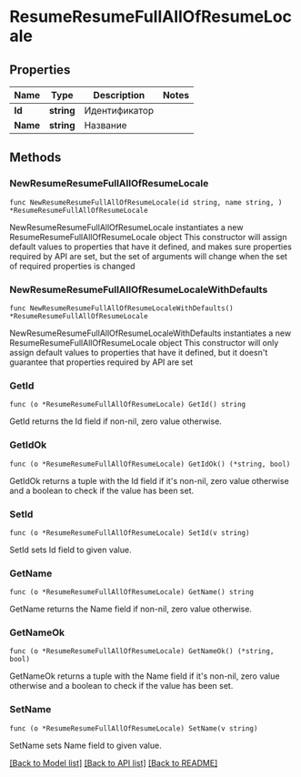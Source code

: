 # ResumeResumeFullAllOfResumeLocale

## Properties

Name | Type | Description | Notes
------------ | ------------- | ------------- | -------------
**Id** | **string** | Идентификатор | 
**Name** | **string** | Название | 

## Methods

### NewResumeResumeFullAllOfResumeLocale

`func NewResumeResumeFullAllOfResumeLocale(id string, name string, ) *ResumeResumeFullAllOfResumeLocale`

NewResumeResumeFullAllOfResumeLocale instantiates a new ResumeResumeFullAllOfResumeLocale object
This constructor will assign default values to properties that have it defined,
and makes sure properties required by API are set, but the set of arguments
will change when the set of required properties is changed

### NewResumeResumeFullAllOfResumeLocaleWithDefaults

`func NewResumeResumeFullAllOfResumeLocaleWithDefaults() *ResumeResumeFullAllOfResumeLocale`

NewResumeResumeFullAllOfResumeLocaleWithDefaults instantiates a new ResumeResumeFullAllOfResumeLocale object
This constructor will only assign default values to properties that have it defined,
but it doesn't guarantee that properties required by API are set

### GetId

`func (o *ResumeResumeFullAllOfResumeLocale) GetId() string`

GetId returns the Id field if non-nil, zero value otherwise.

### GetIdOk

`func (o *ResumeResumeFullAllOfResumeLocale) GetIdOk() (*string, bool)`

GetIdOk returns a tuple with the Id field if it's non-nil, zero value otherwise
and a boolean to check if the value has been set.

### SetId

`func (o *ResumeResumeFullAllOfResumeLocale) SetId(v string)`

SetId sets Id field to given value.


### GetName

`func (o *ResumeResumeFullAllOfResumeLocale) GetName() string`

GetName returns the Name field if non-nil, zero value otherwise.

### GetNameOk

`func (o *ResumeResumeFullAllOfResumeLocale) GetNameOk() (*string, bool)`

GetNameOk returns a tuple with the Name field if it's non-nil, zero value otherwise
and a boolean to check if the value has been set.

### SetName

`func (o *ResumeResumeFullAllOfResumeLocale) SetName(v string)`

SetName sets Name field to given value.



[[Back to Model list]](../README.md#documentation-for-models) [[Back to API list]](../README.md#documentation-for-api-endpoints) [[Back to README]](../README.md)


